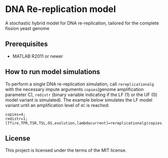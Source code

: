 # DNA Re-replication model
 
A stochastic hybrid model for DNA re-replication, tailored for the complete fission yeast genome


## Prerequisites

* MATLAB R2011 or newer


## How to run model simulations

To perform a single DNA re-replication simulation, call `rereplicationalg` with the necessary impute arguments `copies`(genome amplification parameter C), `redistr` (binary variable indicating if the LF (1) or the UF (0) model variant is simulated).
The example below simulates the LF model variant until an amplification level of `4C` is reached:
```
copies=4;
redistr=1;
[Tfire,TPR,TSR,TSL,OS,evolution,lambdacurrent]=rereplicationalg(copies,redistr);
```

## License

This project is licensed under the terms of the MIT license.
